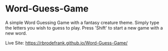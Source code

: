 # Word-Guess-Game

A simple Word Guessing Game with a fantasy creature theme. Simply type the letters you wish to guess to play. Press 'Shift' to start a new game with a new word.

Live Site:
https://rbrodefrank.github.io/Word-Guess-Game/